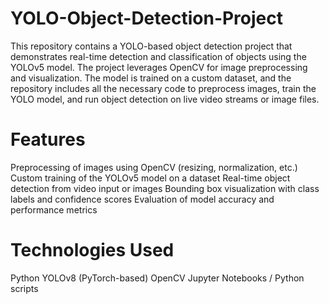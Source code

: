 # YOLO-Object-Detection-Project
This repository contains a YOLO-based object detection project that demonstrates real-time detection and classification of objects using the YOLOv5 model. The project leverages OpenCV for image preprocessing and visualization. The model is trained on a custom dataset, and the repository includes all the necessary code to preprocess images, train the YOLO model, and run object detection on live video streams or image files.
# Features
Preprocessing of images using OpenCV (resizing, normalization, etc.)
Custom training of the YOLOv5 model on a dataset
Real-time object detection from video input or images
Bounding box visualization with class labels and confidence scores
Evaluation of model accuracy and performance metrics
# Technologies Used
Python
YOLOv8 (PyTorch-based)
OpenCV
Jupyter Notebooks / Python scripts
